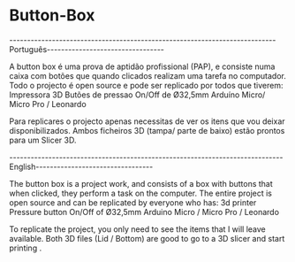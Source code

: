 # Button-Box
---------------------------------------------------------------------------Português---------------------------------

A button box é uma prova de aptidão profissional (PAP), e consiste numa caixa com botões que quando clicados realizam uma tarefa no computador.
Todo o projecto é open source e pode ser replicado por todos que tiverem:
Impressora 3D
Butões de pressao On/Off de Ø32,5mm
Arduíno Micro/ Micro Pro / Leonardo


Para replicares o projecto apenas necessitas de ver os itens que vou deixar disponibilizados.
Ambos ficheiros 3D (tampa/ parte de baixo) estão prontos para um Slicer 3D.

-----------------------------------------------------------------------------English---------------------------------

The button box is a project work, and consists of a box with buttons that when clicked, they perform a task on the computer.
The entire project is open source and can be replicated by everyone who has:
    3d printer
    Pressure button On/Off of Ø32,5mm
    Arduino Micro / Micro Pro / Leonardo


To replicate the project, you only need to see the items that I will leave available.
Both 3D files (Lid / Bottom) are good to go to a 3D slicer and start printing .
